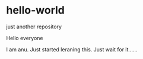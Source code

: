 # hello-world
just another repository

Hello everyone

I am anu. Just started leraning this.
Just wait for it...... 
